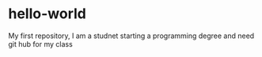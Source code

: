 # hello-world
My first repository, I am a studnet starting a programming degree and need git hub for my class
